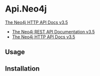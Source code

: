 # Api.Neo4j

[The Neo4j HTTP API Docs v3.5](https://neo4j.com/docs/http-api/current/)

- [The Neo4j REST API Documentation v3.5](https://neo4j.com/docs/rest-docs/current/)
- [The Neo4j HTTP API Docs v3.5](https://neo4j.com/docs/http-api/current/)

## Usage

## Installation
